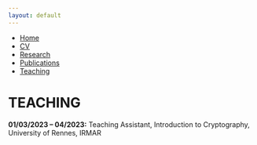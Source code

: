 ```yaml
---
layout: default
---
```


<div class="navbar">
  <ul>
    <li><a href="./index.html">Home</a></li>
    <li><a href="./cv.html">CV</a></li>
    <li><a href="./research.html">Research</a></li>
    <li><a href="./publications.html">Publications</a></li>
    <li><a href="./teaching.html" class="active">Teaching</a></li>
  </ul>
</div>

# TEACHING

 **01/03/2023 – 04/2023:** Teaching Assistant, Introduction to Cryptography, University of Rennes, IRMAR
